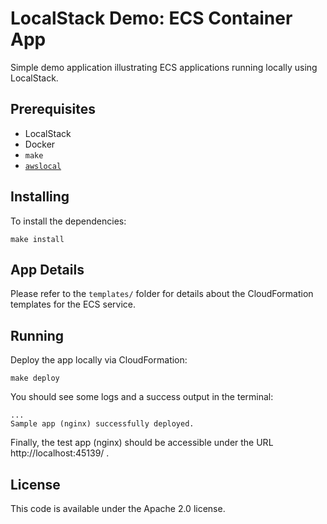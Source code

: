 # LocalStack Demo: ECS Container App

Simple demo application illustrating ECS applications running locally using LocalStack.

## Prerequisites

* LocalStack
* Docker
* `make`
* [`awslocal`](https://github.com/localstack/awscli-local)

## Installing

To install the dependencies:
```
make install
```

## App Details

Please refer to the `templates/` folder for details about the CloudFormation templates for the ECS service.

## Running

Deploy the app locally via CloudFormation:
```
make deploy
```

You should see some logs and a success output in the terminal:
```
...
Sample app (nginx) successfully deployed.
```

Finally, the test app (nginx) should be accessible under the URL http://localhost:45139/ .

## License

This code is available under the Apache 2.0 license.
